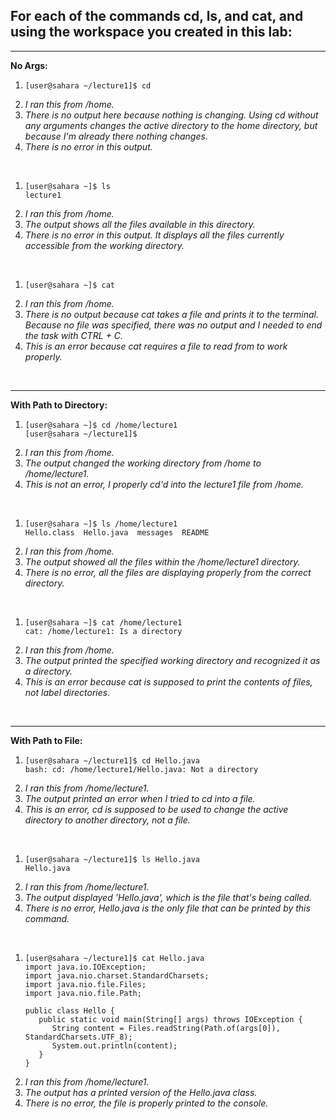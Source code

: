 ## For each of the commands cd, ls, and cat, and using the workspace you created in this lab:
---
**No Args:**
1. ```
   [user@sahara ~/lecture1]$ cd
   ```
2. _I ran this from /home._
3. _There is no output here because nothing is changing. Using cd without any arguments changes the active directory to the home directory, but because I'm already there nothing changes._
4. _There is no error in this output._ <br />

<br />

1. ```
   [user@sahara ~]$ ls
   lecture1
   ```
2. _I ran this from /home._
3. _The output shows all the files available in this directory._
4. _There is no error in this output. It displays all the files currently accessible from the working directory._ <br />

<br />

1. ```
   [user@sahara ~]$ cat
   ```
2. _I ran this from /home._
3. _There is no output because cat takes a file and prints it to the terminal. Because no file was specified, there was no output and I needed to end the task with CTRL + C._
4. _This is an error because cat requires a file to read from to work properly._

<br />

---
**With Path to Directory:**

1. ```
   [user@sahara ~]$ cd /home/lecture1
   [user@sahara ~/lecture1]$
   ```
2. _I ran this from /home._
3. _The output changed the working directory from /home to /home/lecture1._
4. _This is not an error, I properly cd'd into the lecture1 file from /home._

<br />

1. ```
   [user@sahara ~]$ ls /home/lecture1
   Hello.class  Hello.java  messages  README
   ```
2. _I ran this from /home._
3. _The output showed all the files within the /home/lecture1 directory._
4. _There is no error, all the files are displaying properly from the correct directory._

<br />

1. ```
   [user@sahara ~]$ cat /home/lecture1
   cat: /home/lecture1: Is a directory
   ```
2. _I ran this from /home._
3. _The output printed the specified working directory and recognized it as a directory._
4. _This is an error because cat is supposed to print the contents of files, not label directories._

<br />

---
**With Path to File:**

1. ```
   [user@sahara ~/lecture1]$ cd Hello.java
   bash: cd: /home/lecture1/Hello.java: Not a directory
   ```
2. _I ran this from /home/lecture1._
3. _The output printed an error when I tried to cd into a file._
4. _This is an error, cd is supposed to be used to change the active directory to another directory, not a file._

<br />

1. ```
   [user@sahara ~/lecture1]$ ls Hello.java
   Hello.java
   ```
2. _I ran this from /home/lecture1._
3. _The output displayed 'Hello.java', which is the file that's being called._
4. _There is no error, Hello.java is the only file that can be printed by this command._
   
<br />

1. ```
   [user@sahara ~/lecture1]$ cat Hello.java
   import java.io.IOException;
   import java.nio.charset.StandardCharsets;
   import java.nio.file.Files;
   import java.nio.file.Path;
   
   public class Hello {
      public static void main(String[] args) throws IOException {
         String content = Files.readString(Path.of(args[0]), StandardCharsets.UTF_8);
         System.out.println(content);
      }
   }
   ```
2. _I ran this from /home/lecture1._
3. _The output has a printed version of the Hello.java class._
4. _There is no error, the file is properly printed to the console._
